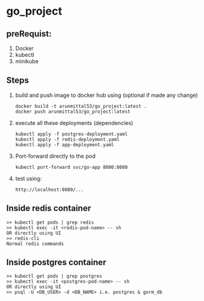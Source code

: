 # go_project

## preRequist:
1. Docker
2. kubectl
3. minikube

## Steps
1. build and push image to docker hub using (optional if made any change)
    ```
    docker build -t arunmittal53/go_project:latest .
    docker push arunmittal53/go_project:latest
    ```
2. execute all these deployments (dependencies)
    ```
    kubectl apply -f postgres-deployment.yaml
    kubectl apply -f redis-deployment.yaml
    kubectl apply -f app-deployment.yaml
    ```
3. Port-forward directly to the pod
    ```
    kubectl port-forward svc/go-app 8080:8080
    ```
4. test using:
    ```
    http://localhost:8080/...
    ```

## Inside redis container
    
    >> kubectl get pods | grep redis
    >> kubectl exec -it <redis-pod-name> -- sh
    OR directly using UI
    >> redis-cli
    Normal redis commands

## Inside postgres container
    
    >> kubectl get pods | grep postgres
    >> kubectl exec -it <postgres-pod-name> -- sh
    OR directly using UI
    >> psql -U <DB_USER> -d <DB_NAME> i.e. postgres & gorm_db
    
